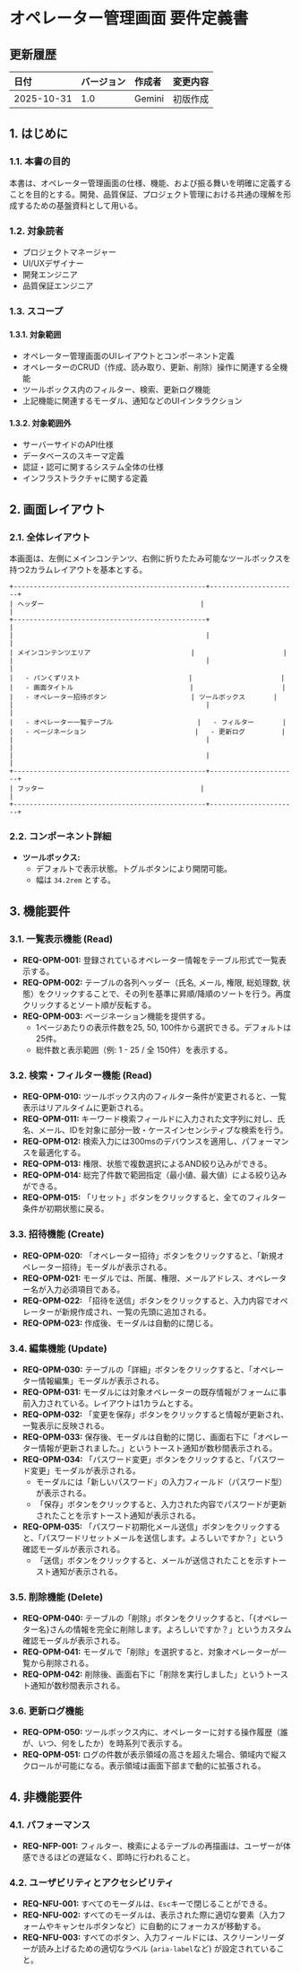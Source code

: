 # オペレーター管理画面 要件定義書

## 更新履歴
| 日付 | バージョン | 作成者 | 変更内容 |
| :--- | :--- | :--- | :--- |
| 2025-10-31 | 1.0 | Gemini | 初版作成 |

## 1. はじめに

### 1.1. 本書の目的
本書は、オペレーター管理画面の仕様、機能、および振る舞いを明確に定義することを目的とする。開発、品質保証、プロジェクト管理における共通の理解を形成するための基盤資料として用いる。

### 1.2. 対象読者
- プロジェクトマネージャー
- UI/UXデザイナー
- 開発エンジニア
- 品質保証エンジニア

### 1.3. スコープ

#### 1.3.1. 対象範囲
- オペレーター管理画面のUIレイアウトとコンポーネント定義
- オペレーターのCRUD（作成、読み取り、更新、削除）操作に関連する全機能
- ツールボックス内のフィルター、検索、更新ログ機能
- 上記機能に関連するモーダル、通知などのUIインタラクション

#### 1.3.2. 対象範囲外
- サーバーサイドのAPI仕様
- データベースのスキーマ定義
- 認証・認可に関するシステム全体の仕様
- インフラストラクチャに関する定義

## 2. 画面レイアウト

### 2.1. 全体レイアウト
本画面は、左側にメインコンテンツ、右側に折りたたみ可能なツールボックスを持つ2カラムレイアウトを基本とする。

```text
+------------------------------------------------+----------------------+
| ヘッダー                                       |                      |
+------------------------------------------------+                      |
|                                                |                      |
| メインコンテンツエリア                         |                      |
|                                                |                      |
|   - パンくずリスト                           |                      |
|   - 画面タイトル                             |                      |
|   - オペレーター招待ボタン                     | ツールボックス       |
|                                                |                      |
|   - オペレーター一覧テーブル                     |   - フィルター       |
|   - ページネーション                           |   - 更新ログ         |
|                                                |                      |
|                                                |                      |
+------------------------------------------------+----------------------+
| フッター                                       |                      |
+------------------------------------------------+----------------------+
```

### 2.2. コンポーネント詳細
- **ツールボックス:**
    - デフォルトで表示状態。トグルボタンにより開閉可能。
    - 幅は `34.2rem` とする。

## 3. 機能要件

### 3.1. 一覧表示機能 (Read)
- **REQ-OPM-001:** 登録されているオペレーター情報をテーブル形式で一覧表示する。
- **REQ-OPM-002:** テーブルの各列ヘッダー（氏名, メール, 権限, 総処理数, 状態）をクリックすることで、その列を基準に昇順/降順のソートを行う。再度クリックするとソート順が反転する。
- **REQ-OPM-003:** ページネーション機能を提供する。
    - 1ページあたりの表示件数を25, 50, 100件から選択できる。デフォルトは25件。
    - 総件数と表示範囲（例: 1 - 25 / 全 150件）を表示する。

### 3.2. 検索・フィルター機能 (Read)
- **REQ-OPM-010:** ツールボックス内のフィルター条件が変更されると、一覧表示はリアルタイムに更新される。
- **REQ-OPM-011:** キーワード検索フィールドに入力された文字列に対し、氏名、メール、IDを対象に部分一致・ケースインセンシティブな検索を行う。
- **REQ-OPM-012:** 検索入力には300msのデバウンスを適用し、パフォーマンスを最適化する。
- **REQ-OPM-013:** 権限、状態で複数選択によるAND絞り込みができる。
- **REQ-OPM-014:** 総完了件数で範囲指定（最小値、最大値）による絞り込みができる。
- **REQ-OPM-015:** 「リセット」ボタンをクリックすると、全てのフィルター条件が初期状態に戻る。

### 3.3. 招待機能 (Create)
- **REQ-OPM-020:** 「オペレーター招待」ボタンをクリックすると、「新規オペレーター招待」モーダルが表示される。
- **REQ-OPM-021:** モーダルでは、所属、権限、メールアドレス、オペレーター名が入力必須項目である。
- **REQ-OPM-022:** 「招待を送信」ボタンをクリックすると、入力内容でオペレーターが新規作成され、一覧の先頭に追加される。
- **REQ-OPM-023:** 作成後、モーダルは自動的に閉じる。

### 3.4. 編集機能 (Update)
- **REQ-OPM-030:** テーブルの「詳細」ボタンをクリックすると、「オペレーター情報編集」モーダルが表示される。
- **REQ-OPM-031:** モーダルには対象オペレーターの既存情報がフォームに事前入力されている。レイアウトは1カラムとする。
- **REQ-OPM-032:** 「変更を保存」ボタンをクリックすると情報が更新され、一覧表示に反映される。
- **REQ-OPM-033:** 保存後、モーダルは自動的に閉じ、画面右下に「オペレーター情報が更新されました。」というトースト通知が数秒間表示される。
- **REQ-OPM-034:** 「パスワード変更」ボタンをクリックすると、「パスワード変更」モーダルが表示される。
    - モーダルには「新しいパスワード」の入力フィールド（パスワード型）が表示される。
    - 「保存」ボタンをクリックすると、入力された内容でパスワードが更新されたことを示すトースト通知が表示される。
- **REQ-OPM-035:** 「パスワード初期化メール送信」ボタンをクリックすると、「パスワードリセットメールを送信します。よろしいですか？」という確認モーダルが表示される。
    - 「送信」ボタンをクリックすると、メールが送信されたことを示すトースト通知が表示される。

### 3.5. 削除機能 (Delete)
- **REQ-OPM-040:** テーブルの「削除」ボタンをクリックすると、「{オペレーター名}さんの情報を完全に削除します。よろしいですか？」というカスタム確認モーダルが表示される。
- **REQ-OPM-041:** モーダルで「削除」を選択すると、対象オペレーターが一覧から削除される。
- **REQ-OPM-042:** 削除後、画面右下に「削除を実行しました」というトースト通知が数秒間表示される。

### 3.6. 更新ログ機能
- **REQ-OPM-050:** ツールボックス内に、オペレーターに対する操作履歴（誰が、いつ、何をしたか）を時系列で表示する。
- **REQ-OPM-051:** ログの件数が表示領域の高さを超えた場合、領域内で縦スクロールが可能になる。表示領域は画面下部まで動的に拡張される。

## 4. 非機能要件

### 4.1. パフォーマンス
- **REQ-NFP-001:** フィルター、検索によるテーブルの再描画は、ユーザーが体感できるほどの遅延なく、即時に行われること。

### 4.2. ユーザビリティとアクセシビリティ
- **REQ-NFU-001:** すべてのモーダルは、`Esc`キーで閉じることができる。
- **REQ-NFU-002:** すべてのモーダルは、表示された際に適切な要素（入力フォームやキャンセルボタンなど）に自動的にフォーカスが移動する。
- **REQ-NFU-003:** すべてのボタン、入力フィールドには、スクリーンリーダーが読み上げるための適切なラベル (`aria-label`など) が設定されていること。
